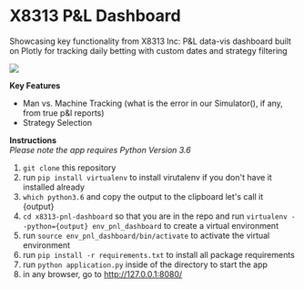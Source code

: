 # X8313 P&L Dashboard
Showcasing key functionality from X8313 Inc: P&L data-vis dashboard built on Plotly for tracking daily betting with custom dates and strategy filtering

![](gif_pnl_dashboard.gif)

**Key Features**

* Man vs. Machine Tracking (what is the error in our Simulator(), if any, from true p&l reports)
* Strategy Selection

**Instructions**<br>
_Please note the app requires Python Version 3.6_

1. `git clone` this repository
1. run `pip install virtualenv` to install virutalenv if you don't have it installed already
1. `which python3.6` and copy the output to the clipboard let's call it {output}
1. `cd x8313-pnl-dashboard` so that you are in the repo and run `virtualenv --python={output} env_pnl_dashboard` to create a virtual environment
1. run `source env_pnl_dashboard/bin/activate` to activate the virtual environment
1. run `pip install -r requirements.txt` to install all package requirements
1. run `python application.py` inside of the directory to start the app
1. in any browser, go to http://127.0.0.1:8080/
